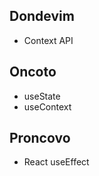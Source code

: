 ## Dondevim
  - Context API

## Oncoto
  - useState
  - useContext

## Proncovo

  - React useEffect
